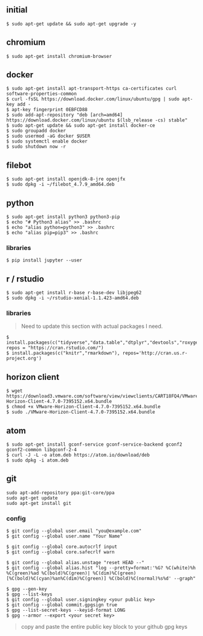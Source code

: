 ## initial

`$ sudo apt-get update && sudo apt-get upgrade -y`

## chromium
```
$ sudo apt-get install chromium-browser
```


## docker
```
$ sudo apt-get install apt-transport-https ca-certificates curl software-properties-common
$ curl -fsSL https://download.docker.com/linux/ubuntu/gpg | sudo apt-key add -
$ apt-key fingerprint 0EBFCD88
$ sudo add-apt-repository "deb [arch=amd64] https://download.docker.com/linux/ubuntu $(lsb_release -cs) stable"
$ sudo apt-get update && sudo apt-get install docker-ce
$ sudo groupadd docker
$ sudo usermod -aG docker $USER
$ sudo systemctl enable docker
$ sudo shutdown now -r
```

## filebot
```
$ sudo apt-get install openjdk-8-jre openjfx
$ sudo dpkg -i ~/filebot_4.7.9_amd64.deb
```

## python
```
$ sudo apt-get install python3 python3-pip
$ echo "# Python3 alias" >> .bashrc
$ echo "alias python=python3" >> .bashrc
$ echo "alias pip=pip3" >> .bashrc
```

### libraries
```
$ pip install jupyter --user
```

## r / rstudio
```
$ sudo apt-get install r-base r-base-dev libjpeg62
$ sudo dpkg -i ~/rstudio-xenial-1.1.423-amd64.deb
```

### libraries
> Need to update this section with actual packages I need.

```
$ install.packages(c("tidyverse","data.table","dtplyr","devtools","roxygen2","bit64"), repos = "https://cran.rstudio.com/")
$ install.packages(c("knitr","rmarkdown"), repos='http://cran.us.r-project.org')
```

## horizon client
```
$ wget https://download3.vmware.com/software/view/viewclients/CART18FQ4/VMware-Horizon-Client-4.7.0-7395152.x64.bundle
$ chmod +x VMware-Horizon-Client-4.7.0-7395152.x64.bundle 
$ sudo ./VMware-Horizon-Client-4.7.0-7395152.x64.bundle
```

## atom
```
$ sudo apt-get install gconf-service gconf-service-backend gconf2 gconf2-common libgconf-2-4
$ curl -J -L -o atom.deb https://atom.io/download/deb
$ sudo dpkg -i atom.deb
```

## git
```
sudo apt-add-repository ppa:git-core/ppa
sudo apt-get update
sudo apt-get install git
```

### config
```
$ git config --global user.email "you@example.com"
$ git config --global user.name "Your Name"

$ git config --global core.autocrlf input
$ git config --global core.safecrlf warn

$ git config --global alias.unstage "reset HEAD --"
$ git config --global alias.hist "log --pretty=format:'%G? %C(white)%h %C(green)%ad %C(bold)%C(green)| %C(dim)%C(green)[%C(bold)%C(cyan)%an%C(dim)%C(green)] %C(bold)%C(normal)%s%d' --graph"

$ gpg --gen-key
$ gpg --list-keys
$ git config --global user.signingkey <your public key>
$ git config --global commit.gpgsign true
$ gpg --list-secret-keys --keyid-format LONG
$ gpg --armor --export <your secret key>
```
> copy and paste the entire public key block to your github gpg keys
